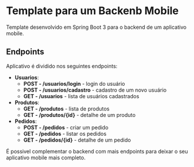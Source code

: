 # Template para um Backenb Mobile

Template desenvolvido em Spring Boot 3 para o backend de um aplicativo mobile.

## Endpoints

Aplicativo é dividido nos seguintes endpoints:

- **Usuarios**:
  - **POST - /usuarios/login** - login do usuário
  - **POST - /usuarios/cadastro** - cadastro de um novo usuário 
  - **GET - /usuarios** - lista de usuários cadastrados
- **Produtos**:
  - **GET - /produtos** - lista de produtos 
  - **GET - /produtos/{id}** - detalhe de um produto
- **Pedidos**:
  - **POST - /pedidos** - criar um pedido
  - **GET - /pedidos** - listar os pedidos
  - **GET - /pedidos/{id}** - detalhe de um pedido

É possivel complementar o backend com mais endpoints para deixar o seu aplicativo mobile mais completo.

